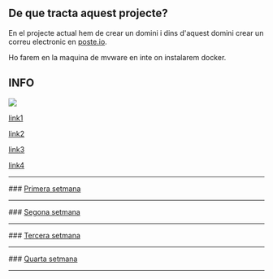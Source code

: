 ## De que tracta aquest projecte?

En el projecte actual hem de crear un domini i dins d'aquest domini crear un correu electronic en <a href="https://poste.io/">poste.io</a>.

Ho farem en la maquina de mvware en inte on instalarem docker.

<h2> INFO </h2>
<img src="https://img.icons8.com/cute-clipart/64/000000/info.png"/>
<p><a href="https://hackmd.io/@joaniznardo/emailserver01">link1</a>
<p><a href=" https://phoenixnap.com/kb/how-to-install-docker-on-debian-10">link2</a> 
<p><a href="https://raw.githubusercontent.com/joaniznardo/2018smxm7/master/uf2/lab30/up.sh">link3</a>
<p><a href="https://www.digitalocean.com/community/tutorials/how-to-install-and-use-docker-compose-on-ubuntu-20-04-es">link4</a>

<div class="well">

<hr>### <a href="https://carlaasuncion.github.io/Primera-setmana/">Primera setmana</a>
<hr>### <a href="https://carlaasuncion.github.io/Segona-setmana/">Segona setmana</a> <hr>
### <a href="ponerlink">Tercera setmana</a> <hr>
### <a href="ponerlink">Quarta setmana</a> <hr>


